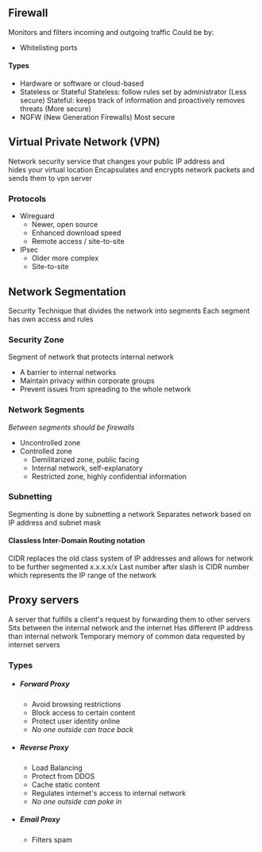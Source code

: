 ## Firewall
Monitors and filters incoming and outgoing traffic
Could be by:
- Whitelisting ports

#### Types
- Hardware or software or cloud-based
- Stateless or Stateful
	Stateless: follow rules set by administrator (Less secure)
	Stateful: keeps track of information and proactively removes threats (More secure)
- NGFW (New Generation Firewalls)
	Most secure

## Virtual Private Network (VPN)
Network security service that changes your public IP address and hides your virtual location Encapsulates and encrypts network packets and sends them to vpn server
### Protocols
- Wireguard
	- Newer, open source
	- Enhanced download speed
	- Remote access / site-to-site
- IPsec
	- Older more complex
	- Site-to-site

## Network Segmentation
Security Technique that divides the network into segments
Each segment has own access and rules
### Security Zone
Segment of network that protects internal network
- A barrier to internal networks
- Maintain privacy within corporate groups
- Prevent issues from spreading to the whole network

### Network Segments
*Between segments should be firewalls*
- Uncontrolled zone
- Controlled zone
	- Demilitarized zone, public facing
	- Internal network, self-explanatory
	- Restricted zone, highly confidential information

### Subnetting
Segmenting is done by subnetting a network
Separates network based on IP address and subnet mask

#### Classless Inter-Domain Routing notation
CIDR replaces the old class system of IP addresses and allows for network to be further segmented
x.x.x.x/x
Last number after slash is CIDR number which represents the IP range of the network

## Proxy servers
A server that fulfills a client's request by forwarding them to other servers
Sits between the internal network and the internet
Has different IP address than internal network
Temporary memory of common data requested by internet servers
### Types
- ##### Forward Proxy
	- Avoid browsing restrictions
	- Block access to certain content
	- Protect user identity online
	- *No one outside can trace back*
- ##### Reverse Proxy
	- Load Balancing
	- Protect from DDOS
	- Cache static content
	- Regulates internet's access to internal network
	- *No one outside can poke in*
- ##### Email Proxy
	- Filters spam
